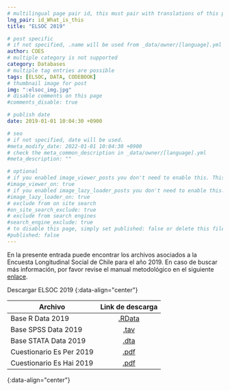 ```yaml
---
# multilingual page pair id, this must pair with translations of this page. (This name must be unique)
lng_pair: id_What_is_this
title: "ELSOC 2019"

# post specific
# if not specified, .name will be used from _data/owner/[language].yml
author: COES
# multiple category is not supported
category: Databases
# multiple tag entries are possible
tags: [ELSOC, DATA, CODEBOOK]
# thumbnail image for post
img: ":elsoc_img.jpg"
# disable comments on this page
#comments_disable: true

# publish date
date: 2019-01-01 10:04:30 +0900

# seo
# if not specified, date will be used.
#meta_modify_date: 2022-01-01 10:04:30 +0900
# check the meta_common_description in _data/owner/[language].yml
#meta_description: ""

# optional
# if you enabled image_viewer_posts you don't need to enable this. This is only if image_viewer_posts = false
#image_viewer_on: true
# if you enabled image_lazy_loader_posts you don't need to enable this. This is only if image_lazy_loader_posts = false
#image_lazy_loader_on: true
# exclude from on site search
#on_site_search_exclude: true
# exclude from search engines
#search_engine_exclude: true
# to disable this page, simply set published: false or delete this file
#published: false
---
```

<!-- outline-start -->

En la presente entrada puede encontrar los archivos asociados a la Encuesta Longitudinal Social de Chile para el año 2019. En caso de buscar más información, por favor revise el manual metodológico en el siguiente [enlace](https://coes.cl/encuesta-panel-manuales-metodologico-espanol/).


Descargar ELSOC 2019
{:data-align="center"}
        

|Archivo                 |   Link de descarga                       |
| ------------------- | :---------------------------------------: |
| Base R Data 2019    |[.RData](https://dataverse.harvard.edu/file.xhtml?fileId=4606521&version=1.0)           |
| Base SPSS Data 2019 |[.tav](https://dataverse.harvard.edu/file.xhtml?fileId=4606522&version=1.0)             |
| Base STATA Data 2019|[.dta](https://dataverse.harvard.edu/file.xhtml?fileId=4606519&version=1.0)             |
| Cuestionario Es Per 2019|[.pdf](https://dataverse.harvard.edu/file.xhtml?fileId=4606523&version=1.0)             |
| Cuestionario Es Hai 2019|[.pdf](https://dataverse.harvard.edu/file.xhtml?fileId=4606524&version=1.0)             |
{:data-align="center"}
